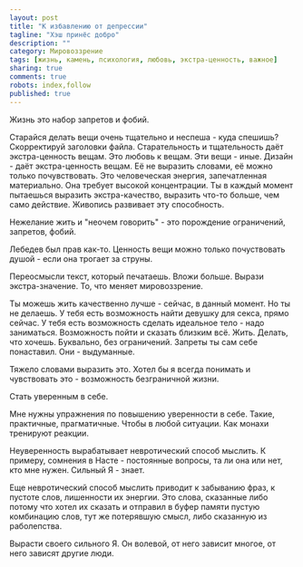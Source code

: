 ```yaml
---
layout: post
title: "К избавлению от депрессии"
tagline: "Хэш принёс добро"
description: ""
category: Мировоззрение
tags: [жизнь, камень, психология, любовь, экстра-ценность, важное]
sharing: true
comments: true
robots: index,follow
published: true
---
```


Жизнь это набор запретов и фобий. 

Старайся делать вещи очень тщательно и неспеша - куда спешишь? Скорректируй заголовки файла.
Старательность и тщательность даёт экстра-ценность вещам. Это любовь к вещам. Эти вещи - иные.
Дизайн - даёт экстра-ценность вещам. Её не выразить словами, её можно только почувствовать. 
Это человеческая энергия, запечатленная материально. Она требует высокой концентрации.
Ты в каждый момент пытаешься выразить экстра-качество, выразить что-то больше, чем само действие.
Живопись развивает эту способность.

Нежелание жить и "неочем говорить" - это порождение ограничений, запретов, фобий.

Лебедев был прав как-то. Ценность вещи можно только почуствовать душой - если она трогает за струны.

Переосмысли текст, который печатаешь. Вложи больше. Вырази экстра-значение. То, что меняет мировоззрение.

Ты можешь жить качественно лучше - сейчас, в данный момент. Но ты не делаешь. У тебя есть возможность
найти девушку для секса, прямо сейчас. У тебя есть возможность сделать идеальное тело - надо заниматься. Возможность пойти и сказать близким всё. Жить. Делать, что хочешь. Буквально, без ограничений. Запреты ты сам себе понаставил.
Они - выдуманные. 

Тяжело словами выразить это. Хотел бы я всегда понимать и чувствовать это - возможность безграничной жизни.

Стать уверенным в себе.

Мне нужны упражнения по повышению уверенности в себе. Такие, практичные, прагматичные. Чтобы в любой ситуации. Как монахи тренируют реакции.

Неуверенность вырабатывает невротический способ мыслить. К примеру, сомнения в Насте - постоянные вопросы, та ли она или нет, кто мне нужен. Сильный Я - знает.

Еще невротический способ мыслить приводит к забыванию фраз, к пустоте слов, лишенности их энергии. Это слова, сказанные либо потому что хотел их сказать и отправил в буфер памяти пустую комбинацию слов, тут же потерявшую смысл, либо сказанную из раболепства.

Вырасти своего сильного Я. Он волевой, от него зависит многое, от него зависят другие люди.